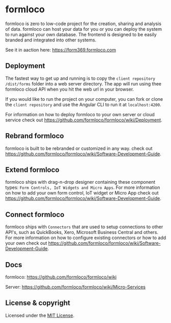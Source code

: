 # formloco

formloco is zero to low-code project for the creation, sharing and analysis of data. formloco can host your data for you or you can deploy the system to run against your own database. The frontend is designed to be easily branded and integrated into other systems.

See it in aaction here: https://form369.formloco.com

## Deployment

The fastest way to get up and running is to copy the `client repository /dist/forms` folder into a web server directory. The app will run using thee formloco cloud API when you hit the web url in your browser.

If you would like to run the project on your computer, you can fork or clone the `client repository` and use the Angular CLI to run it at `localhost:4200`.

For information on how to deploy formloco to your own server or cloud service check out https://github.com/formloco/formloco/wiki/Deployment.

## Rebrand formloco

formloco is built to be rebranded or customized in any way. check out https://github.com/formloco/formloco/wiki/Software-Development-Guide. 

## Extend formloco

formloco ships with drag-n-drop designer containing these component types: `Form Controls, IoT Widgets and Micro Apps`. For more information on how to add your own form control, IoT widget or Micro App check out https://github.com/formloco/formloco/wiki/Software-Development-Guide.

## Connect formloco

formloco ships with `Connectors` that are used to setup connections to other API's, such as QuickBooks, Xero, Microsoft Business Central and others. For more information on how to configure existing connectors or how to add your own check out https://github.com/formloco/formloco/wiki/Software-Development-Guide.

## Docs

formloco: https://github.com/formloco/formloco/wiki

Server: https://github.com/formloco/formloco/wiki/Micro-Services

## License & copyright

Licensed under the [MIT License](LICENSE).
